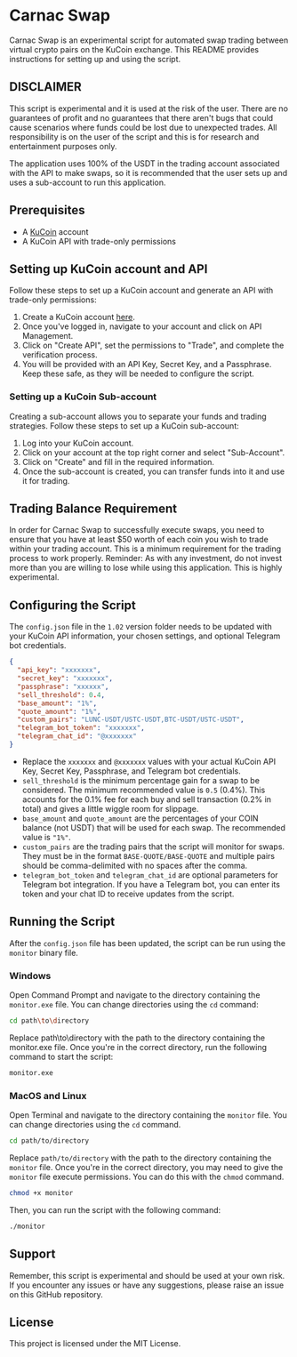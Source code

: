 # Carnac Swap

Carnac Swap is an experimental script for automated swap trading between virtual crypto pairs on the KuCoin exchange. This README provides instructions for setting up and using the script.

## DISCLAIMER

This script is experimental and it is used at the risk of the user. There are no guarantees of profit and no guarantees that there aren't bugs that could cause scenarios where funds could be lost due to unexpected trades. All responsibility is on the user of the script and this is for research and entertainment purposes only.

The application uses 100% of the USDT in the trading account associated with the API to make swaps, so it is recommended that the user sets up and uses a sub-account to run this application.

## Prerequisites

- A [KuCoin](https://www.kucoin.com/) account
- A KuCoin API with trade-only permissions

## Setting up KuCoin account and API

Follow these steps to set up a KuCoin account and generate an API with trade-only permissions:

1. Create a KuCoin account [here](https://www.kucoin.com/ucenter/signup).
2. Once you've logged in, navigate to your account and click on API Management.
3. Click on "Create API", set the permissions to "Trade", and complete the verification process.
4. You will be provided with an API Key, Secret Key, and a Passphrase. Keep these safe, as they will be needed to configure the script.

### Setting up a KuCoin Sub-account

Creating a sub-account allows you to separate your funds and trading strategies. Follow these steps to set up a KuCoin sub-account:

1. Log into your KuCoin account.
2. Click on your account at the top right corner and select "Sub-Account".
3. Click on "Create" and fill in the required information.
4. Once the sub-account is created, you can transfer funds into it and use it for trading.

## Trading Balance Requirement

In order for Carnac Swap to successfully execute swaps, you need to ensure that you have at least $50 worth of each coin you wish to trade within your trading account. This is a minimum requirement for the trading process to work properly. Reminder: As with any investment, do not invest more than you are willing to lose while using this application. This is highly experimental.

## Configuring the Script

The `config.json` file in the `1.02` version folder needs to be updated with your KuCoin API information, your chosen settings, and optional Telegram bot credentials.

```json
{
  "api_key": "xxxxxxx",
  "secret_key": "xxxxxxx",
  "passphrase": "xxxxxx",
  "sell_threshold": 0.4,
  "base_amount": "1%",
  "quote_amount": "1%",
  "custom_pairs": "LUNC-USDT/USTC-USDT,BTC-USDT/USTC-USDT",
  "telegram_bot_token": "xxxxxxx",
  "telegram_chat_id": "@xxxxxxx"
}
```
- Replace the `xxxxxxx` and `@xxxxxxx` values with your actual KuCoin API Key, Secret Key, Passphrase, and Telegram bot credentials.
- `sell_threshold` is the minimum percentage gain for a swap to be considered. The minimum recommended value is `0.5` (0.4%). This accounts for the 0.1% fee for each buy and sell transaction (0.2% in total) and gives a little wiggle room for slippage.
- `base_amount` and `quote_amount` are the percentages of your COIN balance (not USDT) that will be used for each swap. The recommended value is `"1%"`.
- `custom_pairs` are the trading pairs that the script will monitor for swaps. They must be in the format `BASE-QUOTE/BASE-QUOTE` and multiple pairs should be comma-delimited with no spaces after the comma.
- `telegram_bot_token` and `telegram_chat_id` are optional parameters for Telegram bot integration. If you have a Telegram bot, you can enter its token and your chat ID to receive updates from the script.

## Running the Script

After the `config.json` file has been updated, the script can be run using the `monitor` binary file.

### Windows

Open Command Prompt and navigate to the directory containing the `monitor.exe` file. You can change directories using the `cd` command:

```bash
cd path\to\directory
```

Replace path\to\directory with the path to the directory containing the monitor.exe file. Once you're in the correct directory, run the following command to start the script:

```bash
monitor.exe
```

### MacOS and Linux
Open Terminal and navigate to the directory containing the `monitor` file. You can change directories using the `cd` command.

```bash
cd path/to/directory
```

Replace `path/to/directory` with the path to the directory containing the `monitor` file. Once you're in the correct directory, you may need to give the `monitor` file execute permissions. You can do this with the `chmod` command.

```bash
chmod +x monitor
```

Then, you can run the script with the following command:

```bash
./monitor
```

## Support

Remember, this script is experimental and should be used at your own risk. If you encounter any issues or have any suggestions, please raise an issue on this GitHub repository.

## License

This project is licensed under the MIT License.
